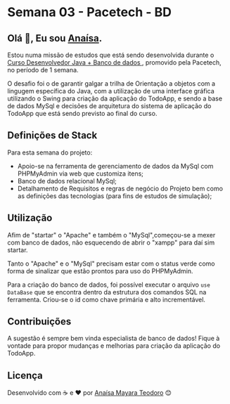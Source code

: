 # Semana 03 - Pacetech - BD

## Olá 👋, Eu sou [Anaísa](https://github.com/anaisateodoro).

Estou numa missão de estudos que está sendo desenvolvida durante o [Curso Desenvolvedor Java + Banco de dados ](https://pacetech.com.br/), promovido pela Pacetech, no período de 1 semana. 

O desafio foi o de garantir galgar a trilha de Orientação a objetos com a lingugem específica do Java, com a utilização de uma interface gráfica utilizando o Swing para criação da aplicação do TodoApp,  e sendo a base de dados MySql e decisões de arquitetura do sistema de aplicação do TodoApp que está sendo previsto ao final do curso.

## Definições de Stack

Para esta semana do projeto:

* Apoio-se na ferramenta de gerenciamento de dados da MySql com PHPMyAdmin via web que customiza itens;
* Banco de dados relacional MySql;
* Detalhamento de Requisitos e regras de negócio do Projeto bem como as definições das tecnologias (para fins de estudos de simulação);

## Utilização

Afim de "startar" o "Apache" e também o "MySql",começou-se a mexer com banco de dados, não esquecendo de abrir o "xampp" para daí sim startar. 

Tanto o "Apache" e o "MySql" precisam estar com o status verde como forma de sinalizar que estão prontos para uso do PHPMyAdmin.

Para a criação do banco de dados, foi possível executar o arquivo  ``use DataBase`` que se encontra dentro da estrutura dos comandos SQL na ferramenta.
Criou-se o id como chave primária e alto incrementável. 


## Contribuições
A sugestão é sempre bem vinda especialista de banco de dados! Fique à vontade para propor mudanças e melhorias para criação da aplicação do TodoApp. 

## Licença
Desenvolvido com ☕ e ❤️ por [Anaísa Mayara Teodoro](mailto:anaisateodoro@gmail.com) 😊
